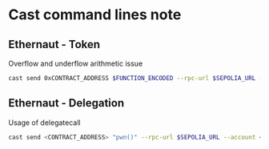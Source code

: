 # Cast command lines note

## Ethernaut - Token

Overflow and underflow arithmetic issue

```sh
cast send 0xCONTRACT_ADDRESS $FUNCTION_ENCODED --rpc-url $SEPOLIA_URL --account MY_ENCRYPTED_ACCOUNT
```

## Ethernaut - Delegation

Usage of delegatecall

```sh
cast send <CONTRACT_ADDRESS> "pwn()" --rpc-url $SEPOLIA_URL --account <MY_ENCRYPTED_ACCOUNT>
```
